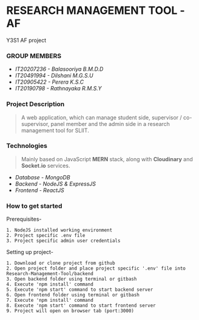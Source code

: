 # RESEARCH MANAGEMENT TOOL -AF
Y3S1 AF project

### **GROUP MEMBERS**

- _IT20207236 - Balasooriya B.M.D.D_
- _IT20491994 - Dilshani M.G.S.U_
- _IT20905422 - Perera K.S.C_
- _IT20190798 - Rathnayaka R.M.S.Y_

### **Project Description**

> A web application, which can manage student side, supervisor / co-supervisor, panel member and the admin side in a research management tool for SLIIT.

### **Technologies**

> Mainly based on JavaScript **MERN** stack,
along with **Cloudinary** and **Socket.io** services.

- _Database - MongoDB_
- _Backend - NodeJS & ExpressJS_
- _Frontend - ReactJS_

### **How to get started**
  Prerequisites-
  
    1. NodeJS installed working environment
    2. Project specific .env file
    3. Project specific admin user credentials
    
  Setting up project-
  
    1. Download or clone project from github
    2. Open project folder and place project specific '.env' file into Research-Management-Tool/backend
    3. Open backend folder using terminal or gitbash
    4. Execute 'npm install' command
    5. Execute 'npm start' command to start backend server
    6. Open frontend folder using terminal or gitbash
    7. Execute 'npm install' command
    8. Execute 'npm start' command to start frontend server
    9. Project will open on browser tab (port:3000)

